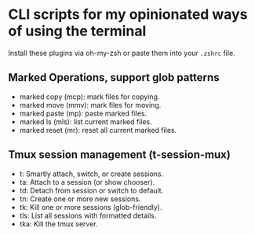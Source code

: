 # CLI scripts for my opinionated ways of using the terminal

Install these plugins via oh-my-zsh or paste them into your `.zshrc` file.

## Marked Operations, support glob patterns

- marked copy (mcp): mark files for copying.
- marked move (mmv): mark files for moving.
- marked paste (mp): paste marked files.
- marked ls (mls): list current marked files.
- marked reset (mr): reset all current marked files.

## Tmux session management (t-session-mux)

- t: Smartly attach, switch, or create sessions.
- ta: Attach to a session (or show chooser).
- td: Detach from session or switch to default.
- tn: Create one or more new sessions.
- tk: Kill one or more sessions (glob-friendly).
- tls: List all sessions with formatted details.
- tka: Kill the tmux server.
